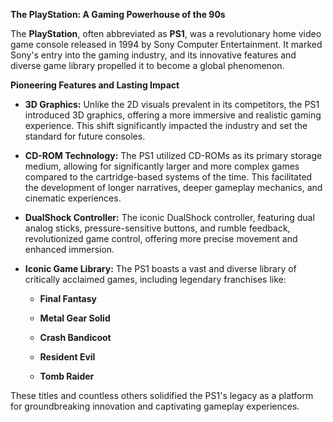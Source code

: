 **The PlayStation: A Gaming Powerhouse of the 90s**

The **PlayStation**, often abbreviated as **PS1**, was a revolutionary
home video game console released in 1994 by Sony Computer Entertainment.
It marked Sony\'s entry into the gaming industry, and its innovative
features and diverse game library propelled it to become a global
phenomenon.

**Pioneering Features and Lasting Impact**

-   **3D Graphics:** Unlike the 2D visuals prevalent in its competitors,
    the PS1 introduced 3D graphics, offering a more immersive and
    realistic gaming experience. This shift significantly impacted the
    industry and set the standard for future consoles.

-   **CD-ROM Technology:** The PS1 utilized CD-ROMs as its primary
    storage medium, allowing for significantly larger and more complex
    games compared to the cartridge-based systems of the time. This
    facilitated the development of longer narratives, deeper gameplay
    mechanics, and cinematic experiences.

-   **DualShock Controller:** The iconic DualShock controller, featuring
    dual analog sticks, pressure-sensitive buttons, and rumble feedback,
    revolutionized game control, offering more precise movement and
    enhanced immersion.

-   **Iconic Game Library:** The PS1 boasts a vast and diverse library
    of critically acclaimed games, including legendary franchises like:

    -   **Final Fantasy**

    -   **Metal Gear Solid**

    -   **Crash Bandicoot**

    -   **Resident Evil**

    -   **Tomb Raider**

These titles and countless others solidified the PS1\'s legacy as a
platform for groundbreaking innovation and captivating gameplay
experiences.
